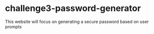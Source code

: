 # challenge3-password-generator
This website will focus on generating a secure password based on user prompts
